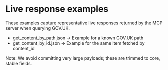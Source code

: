 # Live response examples

These examples capture representative live responses returned by the MCP server when querying GOV.UK.

- get_content_by_path.json → Example for a known GOV.UK path
- get_content_by_id.json → Example for the same item fetched by content_id

Note: We avoid committing very large payloads; these are trimmed to core, stable fields.
